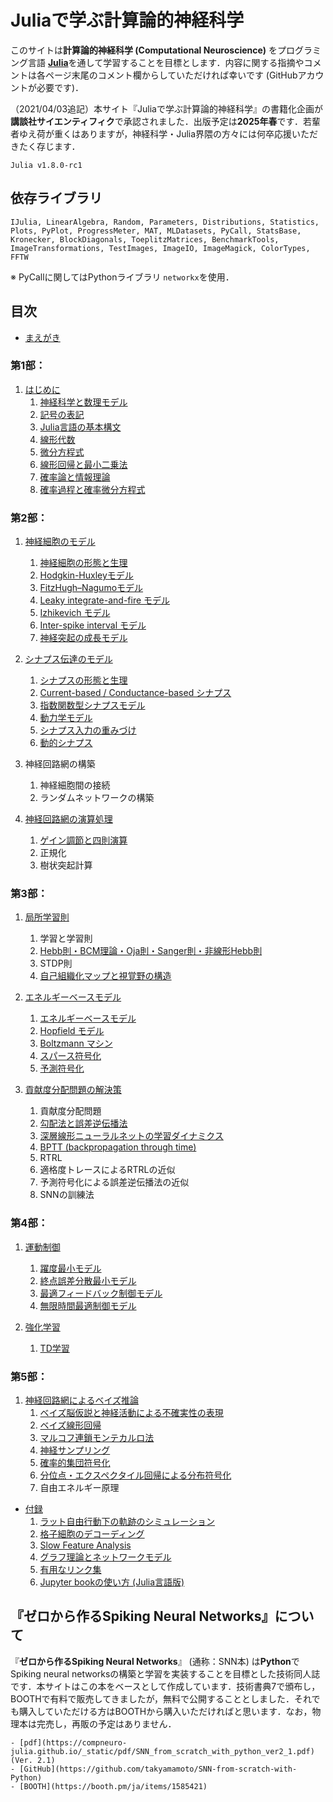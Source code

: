 # Juliaで学ぶ計算論的神経科学

このサイトは**計算論的神経科学 (Computational Neuroscience)** をプログラミング言語 [**Julia**](https://julialang.org/)を通して学習することを目標とします．内容に関する指摘やコメントは各ページ末尾のコメント欄からしていただければ幸いです (GitHubアカウントが必要です)．

（2021/04/03追記）本サイト『Juliaで学ぶ計算論的神経科学』の書籍化企画が**講談社サイエンティフィク**で承認されました．出版予定は**2025年春**です．若輩者ゆえ荷が重くはありますが，神経科学・Julia界隈の方々には何卒応援いただきたく存じます．

```{admonition} 記事で使用しているJuliaのバージョン
Julia v1.8.0-rc1
```

## 依存ライブラリ
`IJulia, LinearAlgebra, Random, Parameters, Distributions, Statistics, Plots, PyPlot, ProgressMeter, MAT, MLDatasets, PyCall, StatsBase, Kronecker, BlockDiagonals, ToeplitzMatrices, BenchmarkTools, ImageTransformations, TestImages, ImageIO, ImageMagick, ColorTypes, FFTW`

※ PyCallに関してはPythonライブラリ `networkx`を使用．

## 目次
- [まえがき](https://compneuro-julia.github.io/preface.html)

### 第1部：
1. [はじめに](https://compneuro-julia.github.io/introduction/intro.html)
    1. [神経科学と数理モデル](https://compneuro-julia.github.io/introduction/computational-neuroscience.html)
	1. [記号の表記](https://compneuro-julia.github.io/introduction/notation.html)
    1. [Julia言語の基本構文](https://compneuro-julia.github.io/introduction/usage-julia-lang.html)
    1. [線形代数](https://compneuro-julia.github.io/introduction/linear-algebra.html)
    1. [微分方程式](https://compneuro-julia.github.io/introduction/differential-equation.html)
    1. [線形回帰と最小二乗法](https://compneuro-julia.github.io/introduction/linear-regression.html)
    1. [確率論と情報理論](https://compneuro-julia.github.io/introduction/probability-information-theory.html)
    1. [確率過程と確率微分方程式](https://compneuro-julia.github.io/introduction/stochastic-process-differential-equation.html)

### 第2部：
1. [神経細胞のモデル](https://compneuro-julia.github.io/neuron-model/intro.html)
    1. [神経細胞の形態と生理](https://compneuro-julia.github.io/neuron-model/neuron-physiol.html)
	1. [Hodgkin-Huxleyモデル](https://compneuro-julia.github.io/neuron-model/hodgkin-huxley.html)
	1. [FitzHugh–Nagumoモデル](https://compneuro-julia.github.io/neuron-model/fhn.html)
	1. [Leaky integrate-and-fire モデル](https://compneuro-julia.github.io/neuron-model/lif.html)
	1. [Izhikevich モデル](https://compneuro-julia.github.io/neuron-model/izhikevich.html)
	1. [Inter-spike interval モデル](https://compneuro-julia.github.io/neuron-model/isi.html)
    1. [神経突起の成長モデル](https://compneuro-julia.github.io/neuron-model/neurite-growth-model.html)
 
2. [シナプス伝達のモデル](https://compneuro-julia.github.io/synapse-model/intro.html)
	1. [シナプスの形態と生理](https://compneuro-julia.github.io/synapse-model/synapse-physiol.html)
	1. [Current-based / Conductance-based シナプス](https://compneuro-julia.github.io/synapse-model/current-conductance-synapse.html)
	1. [指数関数型シナプスモデル](https://compneuro-julia.github.io/synapse-model/expo-synapse.html)
	1. [動力学モデル](https://compneuro-julia.github.io/synapse-model/kinetic-synapse.html)
	1. [シナプス入力の重みづけ](https://compneuro-julia.github.io/synapse-model/synaptic-weighted.html)
	1. [動的シナプス](https://compneuro-julia.github.io/synapse-model/dynamical-synapses.html)

3. 神経回路網の構築
    1. 神経細胞間の接続
    1. ランダムネットワークの構築

4. [神経回路網の演算処理](https://compneuro-julia.github.io/neuronal-computation/intro.html)
	1. [ゲイン調節と四則演算](https://compneuro-julia.github.io/neuronal-computation/neuronal-arithmetic.html)
    1. 正規化
    1. 樹状突起計算

### 第3部：
1. [局所学習則](https://compneuro-julia.github.io/learning-rule/intro.html)
    1. 学習と学習則
    2. [Hebb則・BCM理論・Oja則・Sanger則・非線形Hebb則](https://compneuro-julia.github.io/local-learning-rule/hebbian-learning.html)
    3. STDP則
    4. [自己組織化マップと視覚野の構造](https://compneuro-julia.github.io/local-learning-rule/self-organizing-map.html)

2. [エネルギーベースモデル](https://compneuro-julia.github.io/energy-based-model/intro.html)
	1. [エネルギーベースモデル](https://compneuro-julia.github.io/energy-based-model/energy-based-model.html)
	1. [Hopfield モデル](https://compneuro-julia.github.io/energy-based-model/hopfield-model.html) 
    1. [Boltzmann マシン](https://compneuro-julia.github.io/energy-based-model/boltzmann-machine.html) 
    1. [スパース符号化](https://compneuro-julia.github.io/energy-based-model/sparse-coding.html)
    1. [予測符号化](https://compneuro-julia.github.io/energy-based-model/predictive-coding.html)
   
3. [貢献度分配問題の解決策](https://compneuro-julia.github.io/solve-credit-assignment-problem/intro.html)
    1. 貢献度分配問題
	1. [勾配法と誤差逆伝播法](https://compneuro-julia.github.io/solve-credit-assignment-problem/backpropagation-zipser-andersen.html)
    1. [深層線形ニューラルネットの学習ダイナミクス](https://compneuro-julia.github.io/solve-credit-assignment-problem/linear-network-learning-dynamics.html)
	1. [BPTT (backpropagation through time)](https://compneuro-julia.github.io/solve-credit-assignment-problem/bptt.html)
    1. RTRL
    1. 適格度トレースによるRTRLの近似
    1. 予測符号化による誤差逆伝播法の近似
    1. SNNの訓練法
    
### 第4部：
1. [運動制御](https://compneuro-julia.github.io/motor-learning/intro.html)
    1. [躍度最小モデル](https://compneuro-julia.github.io/motor-learning/minimum-jerk.html)
    1. [終点誤差分散最小モデル](https://compneuro-julia.github.io/motor-learning/minimum-variance.html)
    1. [最適フィードバック制御モデル](https://compneuro-julia.github.io/motor-learning/optimal-feedback-control.html)
    1. [無限時間最適制御モデル](https://compneuro-julia.github.io/motor-learning/infinite-horizon-ofc.html)

2. [強化学習](https://compneuro-julia.github.io/reinforcement-learning/intro.html)
    1. [TD学習](https://compneuro-julia.github.io/reinforcement-learning/td-learning.html)

### 第5部：
1. [神経回路網によるベイズ推論](https://compneuro-julia.github.io/bayesian-brain/intro.html)
    1. [ベイズ脳仮説と神経活動による不確実性の表現](https://compneuro-julia.github.io/bayesian-brain/neural-uncertainty-representation.html)
    2. [ベイズ線形回帰](https://compneuro-julia.github.io/appendix/bayesian-linear-regression.html)
    3. [マルコフ連鎖モンテカルロ法](https://compneuro-julia.github.io/bayesian-brain/mcmc.html)
    4. [神経サンプリング](https://compneuro-julia.github.io/bayesian-brain/neural-sampling.html)
    5. [確率的集団符号化](https://compneuro-julia.github.io/bayesian-brain/probabilistic-population-coding.html)
    6. [分位点・エクスペクタイル回帰による分布符号化](https://compneuro-julia.github.io/appendix/quantile-expectile-regression.html)
    7. 自由エネルギー原理

- [付録](https://compneuro-julia.github.io/appendix/intro.html)
	1. [ラット自由行動下の軌跡のシミュレーション](https://compneuro-julia.github.io/appendix/rat-trajectory.html)
    1. [格子細胞のデコーディング](https://compneuro-julia.github.io/appendix/grid-cells-decoding.html)
	1. [Slow Feature Analysis](https://compneuro-julia.github.io/appendix/slow-feature-analysis.html)
    1. [グラフ理論とネットワークモデル](https://compneuro-julia.github.io/appendix/graph-theory-network-model.html)
	1. [有用なリンク集](https://compneuro-julia.github.io/appendix/useful-links.html)
	1. [Jupyter bookの使い方 (Julia言語版)](https://compneuro-julia.github.io/appendix/usage-jupyter-book.html)
    
## 『ゼロから作るSpiking Neural Networks』について
『**ゼロから作るSpiking Neural Networks**』 (通称：SNN本) は**Python**でSpiking neural networksの構築と学習を実装することを目標とした技術同人誌です．本サイトはこの本をベースとして作成しています．技術書典7で頒布し，BOOTHで有料で販売してきましたが，無料で公開することとしました．それでも購入していただける方はBOOTHから購入いただければと思います．なお，物理本は完売し，再販の予定はありません．

```{admonition} 『ゼロから作るSpiking Neural Networks』Links
- [pdf](https://compneuro-julia.github.io/_static/pdf/SNN_from_scratch_with_python_ver2_1.pdf) (Ver. 2.1)
- [GitHub](https://github.com/takyamamoto/SNN-from-scratch-with-Python)
- [BOOTH](https://booth.pm/ja/items/1585421)
```



